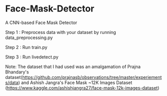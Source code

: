 # Face-Mask-Detector
A CNN-based Face Mask Detector

Step 1 : Preprocess data with your dataset by running data_preprocessing.py

Step 2 : Run train.py 

Step 3 : Run livedetect.py 


Note: The dataset that I had used was an amalgamation of Prajna Bhandary's dataset(https://github.com/prajnasb/observations/tree/master/experiements/data) and Ashish Jangra's Face Mask ~12K Images Dataset (https://www.kaggle.com/ashishjangra27/face-mask-12k-images-dataset)

